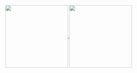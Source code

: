 <a href="https://github.com/mollyvita">
  <img height=200 align="center" src="https://stats-gamma-gold.vercel.app//api?username=mollyvita&layout=compact&langs_count=8&card_width=320" />
</a>
<a href="https://github.com/mollyvita">
  <img height=200 align="center" src="https://stats-gamma-gold.vercel.app//api/top-langs?username=mollyvita&layout=compact&langs_count=8&card_width=320" />
</a>

